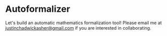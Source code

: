 # Autoformalizer
Let's build an automatic mathematics formalization tool! Please email me at justinchadwickasher@gmail.com if you are interested in collaborating.
